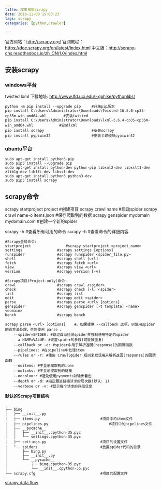 ```yaml
---
title: 爬虫框架scrapy
date: 2016-11-08 15:03:23
tags: scrapy
categories: [python,crawler]

---
```



官方网站：http://scrapy.org/
官网教程：https://doc.scrapy.org/en/latest/index.html
中文版：http://scrapy-chs.readthedocs.io/zh_CN/1.0/index.html
## 安装scrapy
### windows平台
twisted lxml 下载地址: http://www.lfd.uci.edu/~gohlke/pythonlibs/
<!-- more -->
```
python -m pip install --upgrade pip     #升级pip版本
pip install C:\Users\Administrator\Downloads\Twisted-16.5.0-cp35-cp35m-win_amd64.whl        #安装twisted
pip install C:\Users\Administrator\Downloads\lxml-3.6.4-cp35-cp35m-win_amd64.whl            #安装lxml
pip install scrapy                      #安装scrapy
pip install pypiwin32                   #安装关联模块pypiwin32
```

### ubuntu平台
```
sudo apt-get install python3-pip
sudo pip3 install --upgrade pip
sudo apt-get install python-dev python-pip libxml2-dev libxslt1-dev zlib1g-dev libffi-dev libssl-dev
sudo apt-get install python3 python3-dev
sudo pip3 install scrapy
```

## scrapy命令
scrapy startproject project             #创建项目
scrapy crawl name                       #启动spider
scrapy crawl name-o items.json          #保存爬取到的数据
scrapy genspider mydomain mydomain.com	#创建一个新的spider

scrapy -h								#查看所有可用的命令
scrapy <command> -h							#查看命令的详细内容
```
#Scrapy全局命令:
startproject				#scrapy startproject <project_name>
settings				#scrapy settings [options]
runspider				#scrapy runspider <spider_file.py>
shell					#scrapy shell [url]
fetch					#scrapy fetch <url>
view					#scrapy view <url>
version					#scrapy version [-v]

#Scrapy项目(Project-only)命令:
crawl					#scrapy crawl <spider>
check					#scrapy check [-l] <spider>
list					#scrapy list
edit					#scrapy edit <spider>
parse					#scrapy parse <url> [options]
genspider				#scrapy genspider [-t template] <name> <domain>
bench					#scrapy bench

scrapy parse <url> [options]	#。如果提供 --callback 选项，则使用spider的该方法处理，否则使用 parse 。
	--spider=SPIDER: #跳过自动检测spider并强制使用特定的spider
	--a NAME=VALUE: #设置spider的参数(可能被重复)
	--callback or -c: #spider中用于解析返回(response)的回调函数
	--pipelines: #在pipeline中处理item
	--rules or -r: #使用 CrawlSpider 规则来发现用来解析返回(response)的回调函数
	--noitems: #不显示爬取到的item
	--nolinks: #不显示提取到的链接
	--nocolour: #避免使用pygments对输出着色
	--depth or -d: #指定跟进链接请求的层次数(默认: 1)
	--verbose or -v: #显示每个请求的详细信息
```

**默认的Scrapy项目结构**
```
.
├── bing
│   ├── __init__.py
│   ├── items.py							#项目中的item文件
│   ├── pipelines.py							#项目中的pipelines文件
│   ├── __pycache__
│   │   ├── __init__.cpython-35.pyc
│   │   └── settings.cpython-35.pyc
│   ├── settings.py							#项目的设置文件
│   └── spiders								#放置spider代码的目录
│       ├── bing.py
│       ├── __init__.py
│       └── __pycache__
│           ├── bing.cpython-35.pyc
│           └── __init__.cpython-35.pyc
└── scrapy.cfg								#项目的配置文件
```

[scrapy data flow](http://ofat4idzj.bkt.clouddn.com/scrapy_architecture.png)

